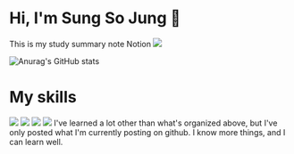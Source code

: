 # Hi, I'm Sung So Jung 👋
This is my study summary note Notion
<a href="[https://github.com/S-Sojung](https://www.notion.so/c1ff33ca442b4f9ea4056a06790085ce?pvs=4)" target="_blank"><img src="https://img.shields.io/badge/Notion-000000?style=for-the-badge&logo=notion&logoColor=9370DB"/></a>

![Anurag's GitHub stats](https://github-readme-stats.vercel.app/api?username=S-Sojung&show_icons=true&theme=material-palenight)


# My skills
<img src="https://img.shields.io/badge/Javasript-000000?style=for-the-badge&logo=javascript&logoColor=9370DB"/> <img src="https://img.shields.io/badge/Springboot-000000?style=for-the-badge&logo=springboot&logoColor=9370DB"/> <img src="https://img.shields.io/badge/Flutter-000000?style=for-the-badge&logo=flutter&logoColor=9370DB"/> <img src="https://img.shields.io/badge/Mysql-000000?style=for-the-badge&logo=mysql&logoColor=9370DB"/>
I've learned a lot other than what's organized above, but I've only posted what I'm currently posting on github. I know more things, and I can learn well.

<!--
**S-Sojung/S-Sojung** is a ✨ _special_ ✨ repository because its `README.md` (this file) appears on your GitHub profile.

Here are some ideas to get you started:

- 🔭 I’m currently working on ...
- 🌱 I’m currently learning ...
- 👯 I’m looking to collaborate on ...
- 🤔 I’m looking for help with ...
- 💬 Ask me about ...
- 📫 How to reach me: ...
- 😄 Pronouns: ...
- ⚡ Fun fact: ...
-->
